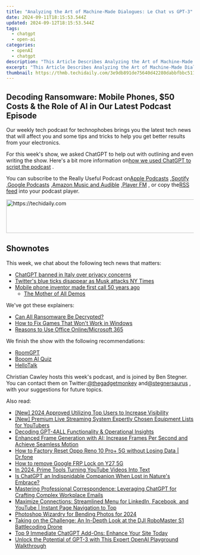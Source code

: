 ```yaml
---
title: "Analyzing the Art of Machine-Made Dialogues: Le Chat vs GPT-3"
date: 2024-09-11T18:15:53.544Z
updated: 2024-09-12T18:15:53.544Z
tags:
  - chatgpt
  - open-ai
categories:
  - openAI
  - chatgpt
description: "This Article Describes Analyzing the Art of Machine-Made Dialogues: Le Chat vs GPT-3"
excerpt: "This Article Describes Analyzing the Art of Machine-Made Dialogues: Le Chat vs GPT-3"
thumbnail: https://thmb.techidaily.com/3e9db891de75640d42280dabbfbbc511c64f55b10c2c6cccea4046ea3f8adbe3.jpg
---
```


## Decoding Ransomware: Mobile Phones, $50 Costs & the Role of AI in Our Latest Podcast Episode

 Our weekly tech podcast for technophobes brings you the latest tech news that will affect you and some tips and tricks to help you get better results from your electronics.

 For this week's show, we asked ChatGPT to help out with outlining and even writing the show. Here's a bit more information on[how we used ChatGPT to script the podcast](https://www.makeuseof.com/i-used-chatgpt-to-script-a-podcast-heres-what-happened/) .

 You can subscribe to the Really Useful Podcast on[Apple Podcasts](https://podcasts.apple.com/gb/podcast/the-really-useful-podcast/id1437847131?mt=2) ,[Spotify](https://open.spotify.com/show/283gDxLd6OTNEpRq6tN7ha) ,[Google Podcasts](https://www.google.com/podcasts?feed=aHR0cHM6Ly9hbmNob3IuZm0vcy8zMWJlNDcwL3BvZGNhc3QvcnNz) ,[Amazon Music and Audible](https://music.amazon.co.uk/podcasts/20ab73d4-5da2-46c7-a17f-dc6eb39bdb48/The-Really-Useful-Podcast) ,[Player FM](https://player.fm/series/the-really-useful-podcast-2491856) , or copy the[RSS feed](https://feeds.transistor.fm/the-really-useful-podcast) into your podcast player.

<!-- affiliate ads begin -->
<a href="https://appsumo.8odi.net/c/5597632/2123731/7443" target="_top" id="2123731">
  <img src="//a.impactradius-go.com/display-ad/7443-2123731" border="0" alt="https://techidaily.com" width="728" height="90"/>
</a>
<img height="0" width="0" src="https://appsumo.8odi.net/i/5597632/2123731/7443" style="position:absolute;visibility:hidden;" border="0" />
<!-- affiliate ads end -->

## Shownotes

This week, we chat about the following tech news that matters:

* [ChatGPT banned in Italy over privacy concerns](https://www.bbc.co.uk/news/technology-65139406)
* [Twitter's blue ticks disappear as Musk attacks NY Times](https://www.bbc.co.uk/news/technology-65156216)
* [Mobile phone inventor made first call 50 years ago](https://www.bbc.co.uk/news/technology-65112048)  
  * [The Mother of All Demos](https://www.youtube.com/watch?v=B6rKUf9DWRI)

We've got these explainers:

* [Can All Ransomware Be Decrypted?](https://www.makeuseof.com/can-all-ransomware-be-decrypted/)
* [How to Fix Games That Won't Work in Windows](https://www.makeuseof.com/fix-games-not-working-windows/)
* [Reasons to Use Office Online/Microsoft 365](https://www.makeuseof.com/tag/dont-pay-word-5-reasons-use-office-online/)

We finish the show with the following recommendations:

* [RoomGPT](http://https://www.roomgpt.io/)
* [Booom AI Quiz](https://booom.ai/)
* [HelloTalk](https://www.hellotalk.com/?lang=en)

 Christian Cawley hosts this week's podcast, and is joined by Ben Stegner. You can contact them on Twitter:[@thegadgetmonkey](https://twitter.com/thegadgetmonkey) and[@stegnersaurus](https://twitter.com/stegnersaurus) , with your suggestions for future topics.

<ins class="adsbygoogle"
     style="display:block"
     data-ad-format="autorelaxed"
     data-ad-client="ca-pub-7571918770474297"
     data-ad-slot="1223367746"></ins>

<ins class="adsbygoogle"
     style="display:block"
     data-ad-client="ca-pub-7571918770474297"
     data-ad-slot="8358498916"
     data-ad-format="auto"
     data-full-width-responsive="true"></ins>

<span class="atpl-alsoreadstyle">Also read:</span>
<div><ul>
<li><a href="https://fox-helps.techidaily.com/new-2024-approved-utilizing-top-users-to-increase-visibility/"><u>[New] 2024 Approved Utilizing Top Users to Increase Visibility</u></a></li>
<li><a href="https://youtube-stream.techidaily.com/new-premium-live-streaming-system-expertly-chosen-equipment-lists-for-youtubers/"><u>[New] Premium Live Streaming System Expertly Chosen Equipment Lists for YouTubers</u></a></li>
<li><a href="https://tech-hub.techidaily.com/decoding-gpt-4all-functionality-and-operational-insights/"><u>Decoding GPT-4ALL Functionality & Operational Insights</u></a></li>
<li><a href="https://tech-revival.techidaily.com/enhanced-frame-generation-with-ai-increase-frames-per-second-and-achieve-seamless-motion/"><u>Enhanced Frame Generation with AI: Increase Frames Per Second and Achieve Seamless Motion</u></a></li>
<li><a href="https://techidaily.com/how-to-factory-reset-oppo-reno-10-proplus-5g-without-losing-data-drfone-by-drfone-reset-android-reset-android/"><u>How to Factory Reset Oppo Reno 10 Pro+ 5G without Losing Data | Dr.fone</u></a></li>
<li><a href="https://blog-min.techidaily.com/how-to-remove-google-frp-lock-on-y27-5g-by-drfone-android-unlock-remove-google-frp/"><u>How to remove Google FRP Lock on Y27 5G</u></a></li>
<li><a href="https://youtube-docs.techidaily.com/24-prime-tools-turning-youtube-videos-into-text/"><u>In 2024, Prime Tools Turning YouTube Videos Into Text</u></a></li>
<li><a href="https://tech-hub.techidaily.com/is-chatgpt-an-indispnidable-companion-when-lost-in-natures-embrace/"><u>Is ChatGPT an Indispnidable Companion When Lost in Nature's Embrace?</u></a></li>
<li><a href="https://tech-hub.techidaily.com/mastering-professional-correspondence-leveraging-chatgpt-for-crafting-complex-workplace-emails/"><u>Mastering Professional Correspondence: Leveraging ChatGPT for Crafting Complex Workplace Emails</u></a></li>
<li><a href="https://win-forum.techidaily.com/maximize-connections-streamlined-menu-for-linkedin-facebook-and-youtube-instant-page-navigation-to-top/"><u>Maximize Connections: Streamlined Menu for LinkedIn, Facebook, and YouTube | Instant Page Navigation to Top</u></a></li>
<li><a href="https://extra-skills.techidaily.com/photoshop-wizardry-for-bending-photos-for-2024/"><u>Photoshop Wizardry for Bending Photos for 2024</u></a></li>
<li><a href="https://location-social.techidaily.com/taking-on-the-challenge-an-in-depth-look-at-the-dji-robomaster-s1-battlecoding-drone/"><u>Taking on the Challenge: An In-Depth Look at the DJI RoboMaster S1 Battlecoding Drone</u></a></li>
<li><a href="https://tech-hub.techidaily.com/top-9-immediate-chatgpt-add-ons-enhance-your-site-today/"><u>Top 9 Immediate ChatGPT Add-Ons: Enhance Your Site Today</u></a></li>
<li><a href="https://tech-hub.techidaily.com/unlock-the-potential-of-gpt-3-with-this-expert-openai-playground-walkthrough/"><u>Unlock the Potential of GPT-3 with This Expert OpenAI Playground Walkthrough</u></a></li>
</ul></div>

